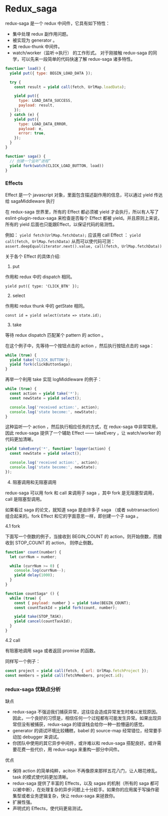 # Redux_saga
redux-saga 是一个 redux 中间件，它具有如下特性：
- 集中处理 redux 副作用问题。
- 被实现为 generator 。
- 类 redux-thunk 中间件。
- watch/worker（监听->执行） 的工作形式。
对于刚接触 redux-saga 的同学，可以先来一段简单的代码快速了解 redux-saga 诸多特性。
```JavaScript
function* load() {
  yield put({ type: BEGIN_LOAD_DATA });

  try {
    const result = yield call(fetch, UrlMap.loadData);

    yield put({
      type: LOAD_DATA_SUCCESS,
      payload: result,
    });
  } catch (e) {
    yield put({
      type: LOAD_DATA_ERROR,
      payload: e,
      error: true,
    });
  }
}

function* saga() {
  // 创建一个监听“进程”
  yield fork(watch(CLICK_LOAD_BUTTON, load))
}
```

### Effects
Effect 是一个 javascript 对象，里面包含描述副作用的信息，可以通过 yield 传达给 sagaMiddleware 执行

在 redux-saga 世界里，所有的 Effect 都必须被 yield 才会执行，所以有人写了 eslint-plugin-redux-saga 来检查是否每个 Effect 都被 yield。并且原则上来说，所有的 yield 后面也只能跟Effect，以保证代码的易测性。

例如：
`yield fetch(UrlMap.fetchData);`
应该用 call Effect ：
`yield call(fetch, UrlMap.fetchData)`
从而可以使代码可测：
`assert.deepEqual(iterator.next().value, call(fetch, UrlMap.fetchData))`

关于各个 Effect 的具体介绍:
1. put

作用和 redux 中的 dispatch 相同。

`yield put({ type: 'CLICK_BTN' });`

2. select

作用和 redux thunk 中的 getState 相同。

`const id = yield select(state => state.id);`

3. take

等待 redux dispatch 匹配某个 pattern 的 action 。

在这个例子中，先等待一个按钮点击的 action ，然后执行按钮点击的 saga：
```JavaScript
while (true) {
  yield take('CLICK_BUTTON');
  yield fork(clickButtonSaga);
}
```
再举一个利用 take 实现 logMiddleware 的例子：
```JavaScript
while (true) {
  const action = yield take('*');
  const newState = yield select();

  console.log('received action:', action);
  console.log('state become:', newState);
}
```
这种监听一个 action ，然后执行相应任务的方式，在 redux-saga 中非常常用，因此 redux-saga 提供了一个辅助 Effect —— takeEvery ，让 watch/worker 的代码更加清晰。
```JavaScript
yield takeEvery('*', function* logger(action) {
  const newState = yield select();

  console.log('received action:', action);
  console.log('state become:', newState);
});
```
4. 阻塞调用和无阻塞调用

redux-saga 可以用 fork 和 call 来调用子 saga ，其中 fork 是无阻塞型调用，call 是阻塞型调用。

如果看过 saga 的论文，就知道 saga 是由许多子 saga （或者 subtransaction）组合起来的。fork Effect 和它的字面意思一样，即创建一个子 saga 。

4.1 fork

下面写一个倒数的例子，当接收到 BEGIN_COUNT 的 action，则开始倒数，而接收到 STOP_COUNT 的 action， 则停止倒数。
```JavaScript
function* count(number) {
  let currNum = number;

  while (currNum >= 0) {
    console.log(currNum--);
    yield delay(1000);
  }
}

function countSaga* () {
  while (true) {
    const { payload: number } = yield take(BEGIN_COUNT);
    const countTaskId = yield fork(count, number);

    yield take(STOP_TASK);
    yield cancel(countTaskId);
  }
}
```
4.2 call

有阻塞地调用 saga 或者返回 promise 的函数。

同样写一个例子：
```JavaScript
const project = yield call(fetch, { url: UrlMap.fetchProject });
const members = yield call(fetchMembers, project.id);
```

### redux-saga 优缺点分析
缺点
- redux-saga 不强迫我们捕获异常，这往往会造成异常发生时难以发现原因。因此，一个良好的习惯是，相信任何一个过程都有可能发生异常。如果出现异常但没有被捕获，redux-saga 的错误栈会给你一种一脸懵逼的感觉。
- generator 的调试环境比较糟糕，babel 的 source-map 经常错位，经常要手动加 debugger 来调试。
- 你团队中使用的其它异步中间件，或许难以和 redux-saga 搭配良好。或许需要花费一些代价，用 redux-saga 来重构一部分中间件。

优点

- 保持 action 的简单纯粹，aciton 不再像原来那样五花八门，让人眼花缭乱。task 的模式使代码更加清晰。
- redux-saga 提供了丰富的 Effects，以及 sagas 的机制（所有的 saga 都可以被中断），在处理复杂的异步问题上十分趁手。如果你的应用属于写操作密集型或者业务逻辑复杂，快让 redux-saga 来拯救你。
- 扩展性强。
- 声明式的 Effects，使代码更易测试。
